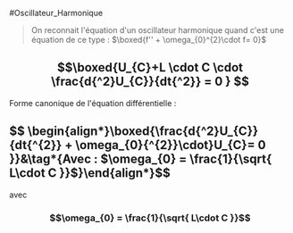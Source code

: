 #Oscillateur_Harmonique

> On reconnait l'équation d'un oscillateur harmonique quand c'est une équation de ce type : $\boxed{f'' + \omega_{0}^{2}\cdot f= 0}$

## $$\boxed{U_{C}+L \cdot C \cdot \frac{d{^2}U_{C}}{dt{^2}} = 0 } $$
Forme canonique de l'équation différentielle :
## $$ \begin{align*}\boxed{\frac{d{^2}U_{C}}{dt{^{2}} + \omega_{0}{^{2}}\cdot}U_{C}= 0 }}&\tag*{Avec : $\omega_{0} = \frac{1}{\sqrt{ L\cdot C }}$}\end{align*}$$
avec 
### $$\omega_{0} = \frac{1}{\sqrt{ L\cdot C }}$$

